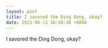 ```yaml
---
layout: post
title: I savored the Ding Dong, okay?
date: 2021-06-11 18:50:38 +0000
---
```


I savored the Ding Dong, okay?

